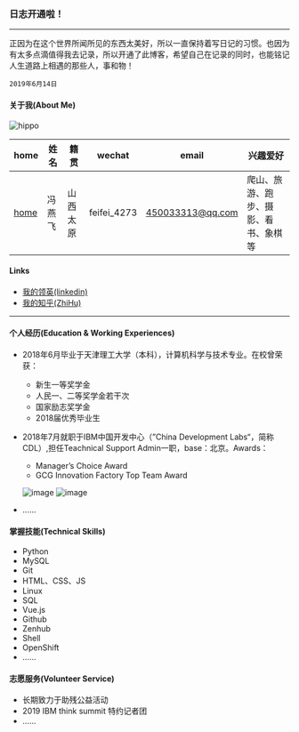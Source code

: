 ### 日志开通啦！
---
正因为在这个世界所闻所见的东西太美好，所以一直保持着写日记的习惯。也因为有太多点滴值得我去记录，所以开通了此博客，希望自己在记录的同时，也能铭记人生道路上相遇的那些人，事和物！
```
2019年6月14日
```
#### 关于我(About Me)

![hippo](http://ww4.sinaimg.cn/large/006tNc79ly1g48rg8dthfj30u01454qp.jpg)

| home | 姓名 | 籍贯 | wechat | email | 兴趣爱好 | 
| ------------- | ------------ |------------ |------------ |------------ |------------ |
| <a href="https://hippo00.github.io/vueblog/" target="_blank">home</a>  | 冯燕飞 | 山西太原 |feifei_4273| <a href=mailto:450033313@qq.com>450033313@qq.com</a> | 爬山、旅游、跑步、摄影、看书、象棋等 |

#### Links

* [我的领英(linkedin)](https://www.linkedin.com/in/feng-yan-fei-829486169?trk=profile_share_wechat&from=singlemessage&isappinstalled=0)
* [我的知乎(ZhiHu)](http://www.zhihu.com/people/feng-yan-fei-24)
_________

#### 个人经历(Education & Working Experiences)

+ 2018年6月毕业于天津理工大学（本科），计算机科学与技术专业。在校曾荣获：
   * 新生一等奖学金
   * 人民一、二等奖学金若干次
   * 国家励志奖学金
   * 2018届优秀毕业生
+ 2018年7月就职于IBM中国开发中心（”China Development Labs“，简称CDL）,担任Teachnical Support Admin一职，base：北京。Awards：
  * Manager’s Choice Award
  * GCG Innovation Factory Top Team Award
  
  ![image](http://ww2.sinaimg.cn/large/006tNc79ly1g5os047lwuj30oe132dnh.jpg)
  ![image](http://ww1.sinaimg.cn/large/006y8mN6ly1g687jce9lhj31400u0npd.jpg)
  
+ ......

#### 掌握技能(Technical Skills)

+ Python
+ MySQL
+ Git
+ HTML、CSS、JS
+ Linux
+ SQL
+ Vue.js
+ Github
+ Zenhub
+ Shell
+ OpenShift
+ ......



#### 志愿服务(Volunteer Service)

* 长期致力于助残公益活动
* 2019 IBM think summit 特约记者团
* ......

